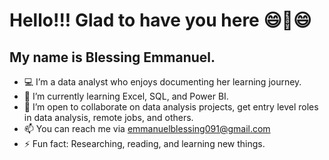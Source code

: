 # Hello!!! Glad to have you here 😄👋😄
## My name is Blessing Emmanuel.
- 💻 I’m a data analyst who enjoys documenting her learning journey.
- 🌱 I’m currently learning Excel, SQL, and Power BI.
- 💞️ I’m open to collaborate on data analysis projects, get entry level roles in data analysis, remote jobs, and others.
- 📫 You can reach me via emmanuelblessing091@gmail.com
- ⚡ Fun fact: Researching, reading, and learning new things.

<!---
Deediong/Deediong is a ✨ special ✨ repository because its `README.md` (this file) appears on your GitHub profile.
You can click the Preview link to take a look at your changes.
--->
